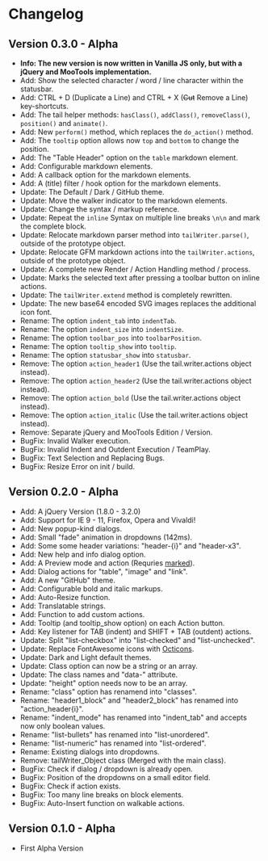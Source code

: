 Changelog
=========

Version 0.3.0 - Alpha
---------------------
- **Info: The new version is now written in Vanilla JS only, but with a jQuery and MooTools implementation.**
- Add: Show the selected character / word / line character within the statusbar.
- Add: CTRL + D (Duplicate a Line) and CTRL + X (~~Cut~~ Remove a Line) key-shortcuts.
- Add: The tail helper methods: `hasClass()`, `addClass()`, `removeClass()`, `position()` and `animate()`.
- Add: New `perform()` method, which replaces the `do_action()` method.
- Add: The `tooltip` option allows now `top` and `bottom` to change the position.
- Add: The "Table Header" option on the `table` markdown element.
- Add: Configurable markdown elements.
- Add: A callback option for the markdown elements.
- Add: A (title) filter / hook option for the markdown elements.
- Update: The Default / Dark / GitHub theme.
- Update: Move the walker indicator to the markdown elements.
- Update: Change the syntax / markup reference.
- Update: Repeat the `inline` Syntax on multiple line breaks `\n\n` and mark the complete block.
- Update: Relocate markdown parser method into `tailWriter.parse()`, outside of the prototype object.
- Update: Relocate GFM markdown actions into the `tailWriter.actions`, outside of the prototype object.
- Update: A complete new Render / Action Handling method / process.
- Update: Marks the selected text after pressing a toolbar button on inline actions.
- Update: The `tailWriter.extend` method is completely rewritten.
- Update: The new base64 encoded SVG images replaces the additional icon font.
- Rename: The option `indent_tab` into `indentTab`.
- Rename: The option `indent_size` into `indentSize`.
- Rename: The option `toolbar_pos` into `toolbarPosition`.
- Rename: The option `tooltip_show` into `tooltip`.
- Rename: The option `statusbar_show` into `statusbar`.
- Remove: The option `action_header1` (Use the tail.writer.actions object instead).
- Remove: The option `action_header2` (Use the tail.writer.actions object instead).
- Remove: The option `action_bold` (Use the tail.writer.actions object instead).
- Remove: The option `action_italic` (Use the tail.writer.actions object instead).
- Remove: Separate jQuery and MooTools Edition / Version.
- BugFix: Invalid Walker execution.
- BugFix: Invalid Indent and Outdent Execution / TeamPlay.
- BugFix: Text Selection and Replacing Bugs.
- BugFix: Resize Error on init / build.

Version 0.2.0 - Alpha
---------------------
- Add: A jQuery Version (1.8.0 - 3.2.0)
- Add: Support for IE 9 - 11, Firefox, Opera and Vivaldi!
- Add: New popup-kind dialogs.
- Add: Small "fade" animation in dropdowns (142ms).
- Add: Some some header variations: "header-{i}" and "header-x3".
- Add: New help and info dialog option.
- Add: A Preview mode and action (Requries [marked](https://github.com/chjj/marked)).
- Add: Dialog actions for "table", "image" and "link".
- Add: A new "GitHub" theme.
- Add: Configurable bold and italic markups.
- Add: Auto-Resize function.
- Add: Translatable strings.
- Add: Function to add custom actions.
- Add: Tooltip (and tooltip_show option) on each Action button.
- Add: Key listener for TAB (indent) and SHIFT + TAB (outdent) actions.
- Update: Split "list-checkbox" into "list-checked" and "list-unchecked".
- Update: Replace FontAwesome icons with [Octicons](https://octicons.github.com/).
- Update: Dark and Light default themes.
- Update: Class option can now be a string or an array.
- Update: The class names and "data-" attribute.
- Update: "height" option needs now to be an array.
- Rename: "class" option has renamend into "classes".
- Rename: "header1_block" and "header2_block" has renamed into "action_header{i}".
- Rename: "indent_mode" has renamed into "indent_tab" and accepts now only boolean values.
- Rename: "list-bullets" has renamed into "list-unordered".
- Rename: "list-numeric" has renamed into "list-ordered".
- Rename: Existing dialogs into dropdowns.
- Remove: tailWriter_Object class (Merged with the main class).
- BugFix: Check if dialog / dropdown is already open.
- BugFix: Position of the dropdowns on a small editor field.
- BugFix: Check if action exists.
- BugFix: Too many line breaks on block elements.
- BugFix: Auto-Insert function on walkable actions.

Version 0.1.0 - Alpha
---------------------
-	First Alpha Version
